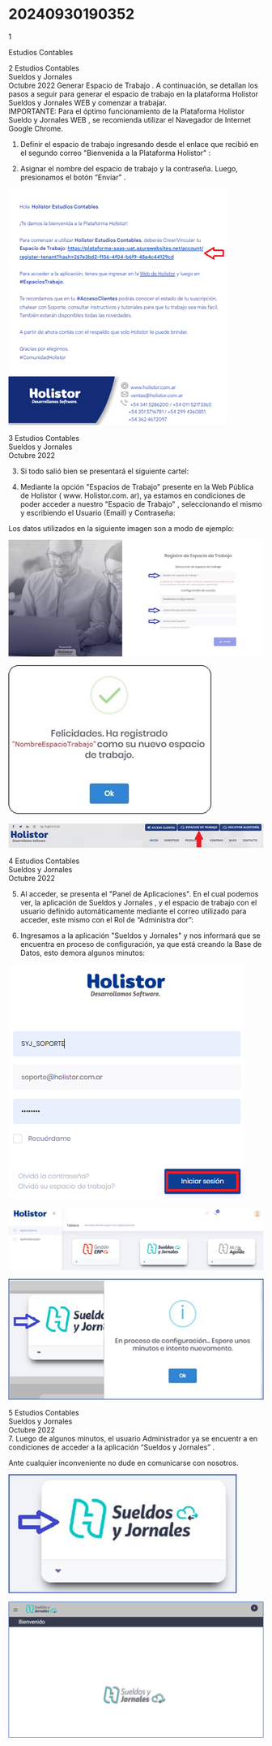 # 20240930190352

 1 
 
  
Estudios Contables  


 
 
 
 2 Estudios Contables  
Sueldos y Jornales  
Octubre  2022 Generar Espacio de Trabajo . 
A continuación, se detallan los pasos a seguir para generar el espacio de 
trabajo en la plataforma Holistor Sueldos y Jornales WEB  y comenzar a 
trabajar.  
IMPORTANTE:  Para el óptimo funcionamiento de la Plataforma Holistor 
Sueldo y Jornales WEB , se recomienda utilizar el Navegador de Internet 
Google Chrome.  
1. Definir el espacio de trabajo ingresando desde el enlace que recibió 
en el segundo correo "Bienvenida a la Plataforma Holistor" :   
 
 
2. Asignar el nombre del espacio de trabajo y la contraseña. Luego, 
presionamos el botón “Enviar” . 
 


![Image 1 from page 1](images/image_1_1.png)

 
 
 
 3 Estudios Contables  
Sueldos y Jornales  
Octubre  2022  
 
3. Si todo salió bien se presentará el siguiente cartel:  
 
 
 
4. Mediante la opción "Espacios de Trabajo"  presente en la Web 
Pública de Holistor ( www. Holistor.com. ar), ya estamos en 
condiciones de poder acceder a nuestro "Espacio de Trabajo" , 
seleccionando el mismo y escribiendo el Usuario (Email) y 
Contraseña:  
 
 
 
Los datos utilizados en la siguiente imagen son a modo de ejemplo:  
 


![Image 1 from page 2](images/image_2_1.png)

![Image 2 from page 2](images/image_2_2.png)

![Image 3 from page 2](images/image_2_3.png)

 
 
 
 4 Estudios Contables  
Sueldos y Jornales  
Octubre  2022  
 
5. Al acceder, se presenta el "Panel de Aplicaciones".  En el cual 
podemos ver, la aplicación de Sueldos y Jornales , y el espacio de 
trabajo con el usuario definido automáticamente mediante el 
correo utilizado para acceder, este mismo con el Rol de 
“Administra dor”:  
 
 
 
6. Ingresamos a la aplicación "Sueldos y Jornales"  y nos informará que 
se encuentra en proceso de configuración, ya que está creando la 
Base de Datos, esto demora algunos minutos:  
 
 


![Image 1 from page 3](images/image_3_1.png)

![Image 2 from page 3](images/image_3_2.png)

![Image 3 from page 3](images/image_3_3.png)

 
 
 
 5 Estudios Contables  
Sueldos y Jornales  
Octubre  2022  
7. Luego de algunos minutos, el usuario Administrador ya se 
encuentr a en condiciones de acceder a la aplicación “Sueldos y 
Jornales” . 
 
 
 
 
Ante cualquier inconveniente no dude en comunicarse con nosotros.  
 


![Image 1 from page 4](images/image_4_1.png)

![Image 2 from page 4](images/image_4_2.png)

